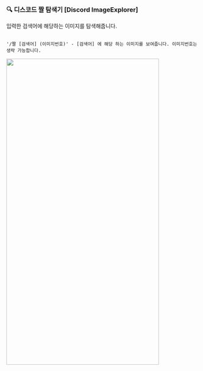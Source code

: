 ### 🔍 디스코드 짤 탐색기 [Discord ImageExplorer]

입력한 검색어에 해당하는 이미지를 탐색해줍니다.

```

'/짤 [검색어] (이미지번호)' - [검색어] 에 해당 하는 이미지를 보여줍니다. 이미지번호는 생략 가능합니다.

```

<img src="https://user-images.githubusercontent.com/28488288/191418252-a6a37eaa-c3ce-4f4e-b156-80a0880b818f.jpg" width="400" height="800"/>
